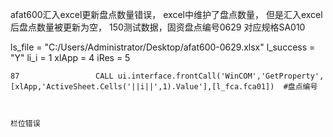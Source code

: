 afat600汇入excel更新盘点数量错误，
excel中维护了盘点数量，
但是汇入excel后盘点数量被更新为空，
150测试数据，固资盘点编号0629
对应规格SA010

ls_file = "C:/Users/Administrator/Desktop/afat600-0629.xlsx"
l_success = "Y"
li_i = 1
xlApp = 4
iRes = 5


	87	               CALL ui.interface.frontCall('WinCOM','GetProperty',[xlApp,'ActiveSheet.Cells('||i||',1).Value'],[l_fca.fca01])  #盘点编号



    栏位错误